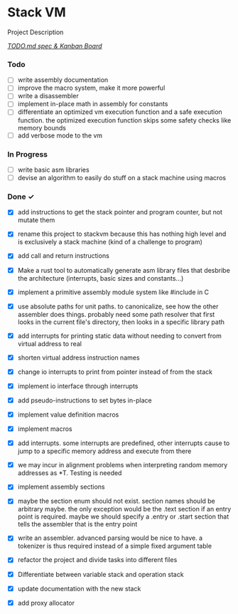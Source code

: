 # Stack VM

Project Description

<em>[TODO.md spec & Kanban Board](https://bit.ly/3fCwKfM)</em>

### Todo

- [ ] write assembly documentation  
- [ ] improve the macro system, make it more powerful  
- [ ] write a disassembler  
- [ ] implement in-place math in assembly for constants  
- [ ] differentiate an optimized vm execution function and a safe execution function. the optimized execution function skips some safety checks like memory bounds  
- [ ] add verbose mode to the vm  

### In Progress

- [ ] write basic asm libraries  
- [ ] devise an algorithm to easily do stuff on a stack machine using macros  

### Done ✓

- [x] add instructions to get the stack pointer and program counter, but not mutate them  
- [x] rename this project to stackvm because this has nothing high level and is exclusively a stack machine (kind of a challenge to program)  
- [x] add call and return instructions  
- [x] Make a rust tool to automatically generate asm library files that desbribe the architecture (interrupts, basic sizes and constants...)  
- [x] implement a primitive assembly module system like #include in C  
- [x] use absolute paths for unit paths. to canonicalize, see how the other assembler does things. probably need some path resolver that first looks in the current file's directory, then looks in a specific library path  
- [x] add interrupts for printing static data without needing to convert from virtual address to real  
- [x] shorten virtual address instruction names  
- [x] change io interrupts to print from pointer instead of from the stack  
- [x] implement io interface through interrupts  
- [x] add pseudo-instructions to set bytes in-place  
- [x] implement value definition macros  
- [x] implement macros  
- [x] add interrupts. some interrupts are predefined, other interrupts cause to jump to a specific memory address and execute from there  
- [x] we may incur in alignment problems when interpreting random memory addresses as *T. Testing is needed  
- [x] implement assembly sections  
- [x] maybe the section enum should not exist. section names should be arbitrary maybe. the only exception would be the .text section if an entry point is required. maybe we should specify a .entry or .start section that tells the assembler that is the entry point  
- [x] write an assembler. advanced parsing would be nice to have. a tokenizer is thus required instead of a simple fixed argument table  
- [x] refactor the project and divide tasks into different files  
- [x] Differentiate between variable stack and operation stack  
- [x] update documentation with the new stack  
- [x] add proxy allocator  

